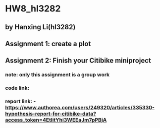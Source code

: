 # HW8_hl3282
## by Hanxing Li(hl3282)

## Assignment 1: create a plot

## Assignment 2: Finish your Citibike miniproject
### note: only this assignment is a group work
### code link: 
### report link: - https://www.authorea.com/users/249320/articles/335330-hypothesis-report-for-citibike-data?access_token=4EtIitYhi3WEEaJm7pPBjA